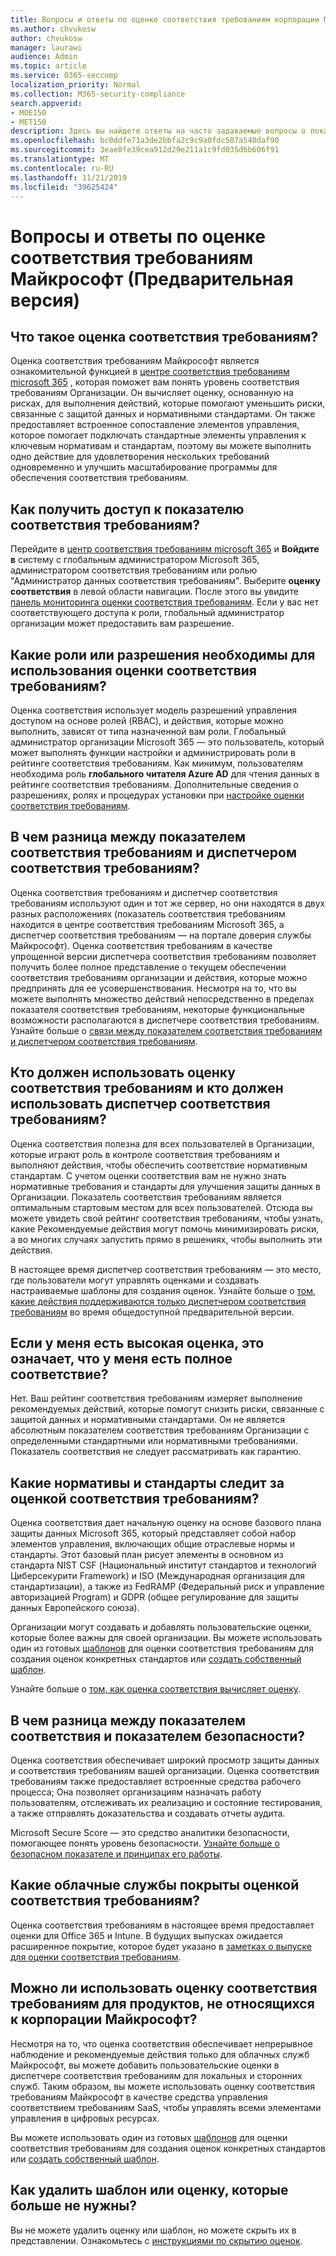 ```yaml
---
title: Вопросы и ответы по оценке соответствия требованиям корпорации Майкрософт
ms.author: chvukosw
author: chvukosw
manager: laurawi
audience: Admin
ms.topic: article
ms.service: O365-seccomp
localization_priority: Normal
ms.collection: M365-security-compliance
search.appverid:
- MOE150
- MET150
description: Здесь вы найдете ответы на часто задаваемые вопросы о показателях соответствия требованиям корпорации Майкрософт, которые помогают организациям упростить и автоматизировать оценку риска.
ms.openlocfilehash: bc0ddfe71a3de2bbfa2c9c9a0fdc507a540daf90
ms.sourcegitcommit: 3eae8fe39cea912d29e211a1c9fd035d6b606f91
ms.translationtype: MT
ms.contentlocale: ru-RU
ms.lasthandoff: 11/21/2019
ms.locfileid: "39625424"
---
```

# <a name="microsoft-compliance-score-preview-frequently-asked-questions"></a>Вопросы и ответы по оценке соответствия требованиям Майкрософт (Предварительная версия)

## <a name="what-is-compliance-score"></a>Что такое оценка соответствия требованиям?

Оценка соответствия требованиям Майкрософт является ознакомительной функцией в [центре соответствия требованиям microsoft 365](microsoft-365-compliance-center.md) , которая поможет вам понять уровень соответствия требованиям Организации. Он вычисляет оценку, основанную на рисках, для выполнения действий, которые помогают уменьшить риски, связанные с защитой данных и нормативными стандартами. Он также предоставляет встроенное сопоставление элементов управления, которое помогает подключать стандартные элементы управления к ключевым нормативам и стандартам, поэтому вы можете выполнить одно действие для удовлетворения нескольких требований одновременно и улучшить масштабирование программы для обеспечения соответствия требованиям.

## <a name="how-do-i-access-compliance-score"></a>Как получить доступ к показателю соответствия требованиям?

Перейдите в [центр соответствия требованиям microsoft 365](https://compliance.microsoft.com/) и **Войдите в** систему с глобальным администратором Microsoft 365, администратором соответствия требованиям или ролью "Администратор данных соответствия требованиям". Выберите **оценку соответствия** в левой области навигации. После этого вы увидите [панель мониторинга оценки соответствия требованиям](compliance-score-setup.md#understand-the-compliance-score-dashboard). Если у вас нет соответствующего доступа к роли, глобальный администратор организации может предоставить вам разрешение.

## <a name="what-roles-or-permissions-are-needed-to-use-compliance-score"></a>Какие роли или разрешения необходимы для использования оценки соответствия требованиям?

Оценка соответствия использует модель разрешений управления доступом на основе ролей (RBAC), и действия, которые можно выполнить, зависят от типа назначенной вам роли. Глобальный администратор организации Microsoft 365 — это пользователь, который может выполнять функции настройки и администрировать роли в рейтинге соответствия требованиям. Как минимум, пользователям необходима роль **глобального читателя Azure AD** для чтения данных в рейтинге соответствия требованиям. Дополнительные сведения о разрешениях, ролях и процедурах установки при [настройке оценки соответствия требованиям](compliance-score-setup.md).

## <a name="what-is-the-difference-between-compliance-score-and-compliance-manager"></a>В чем разница между показателем соответствия требованиям и диспетчером соответствия требованиям?

Оценка соответствия требованиям и диспетчер соответствия требованиям используют один и тот же сервер, но они находятся в двух разных расположениях (показатель соответствия требованиям находится в центре соответствия требованиям Microsoft 365, а диспетчер соответствия требованиям — на портале доверия службы Майкрософт). Оценка соответствия требованиям в качестве упрощенной версии диспетчера соответствия требованиям позволяет получить более полное представление о текущем обеспечении соответствия требованиям организации и действия, которые можно предпринять для ее усовершенствования. Несмотря на то, что вы можете выполнять множество действий непосредственно в пределах показателя соответствия требованиям, некоторые функциональные возможности располагаются в диспетчере соответствия требованиям. Узнайте больше о [связи между показателем соответствия требованиям и диспетчером соответствия требованиям](compliance-score.md#relationship-to-compliance-manager).

## <a name="who-should-use-compliance-score-and-who-should-use-compliance-manager"></a>Кто должен использовать оценку соответствия требованиям и кто должен использовать диспетчер соответствия требованиям?

Оценка соответствия полезна для всех пользователей в Организации, которые играют роль в контроле соответствия требованиям и выполняют действия, чтобы обеспечить соответствие нормативным стандартам. С учетом оценки соответствия вам не нужно знать нормативные требования и стандарты для улучшения защиты данных в Организации. Показатель соответствия требованиям является оптимальным стартовым местом для всех пользователей. Отсюда вы можете увидеть свой рейтинг соответствия требованиям, чтобы узнать, какие Рекомендуемые действия могут помочь минимизировать риски, а во многих случаях запустить прямо в решениях, чтобы выполнить эти действия.

В настоящее время диспетчер соответствия требованиям — это место, где пользователи могут управлять оценками и создавать настраиваемые шаблоны для создания оценок. Узнайте больше о [том, какие действия поддерживаются только диспетчером соответствия требованиям](compliance-score-release-notes.md#compliance-score-and-compliance-manager-relationship) во время общедоступной предварительной версии.

## <a name="if-i-have-a-high-score-does-it-mean-im-fully-compliant"></a>Если у меня есть высокая оценка, это означает, что у меня есть полное соответствие?

Нет. Ваш рейтинг соответствия требованиям измеряет выполнение рекомендуемых действий, которые помогут снизить риски, связанные с защитой данных и нормативными стандартами. Он не является абсолютным показателем соответствия требованиям Организации с определенными стандартными или нормативными требованиями. Показатель соответствия не следует рассматривать как гарантию.

## <a name="what-regulations-and-standards-does-compliance-score-monitor"></a>Какие нормативы и стандарты следит за оценкой соответствия требованиям?

Оценка соответствия дает начальную оценку на основе базового плана защиты данных Microsoft 365, который представляет собой набор элементов управления, включающих общие отраслевые нормы и стандарты. Этот базовый план рисует элементы в основном из стандарта NIST CSF (Национальный институт стандартов и технологий Циберсекурити Framework) и ISO (Международная организация для стандартизации), а также из FedRAMP (Федеральный риск и управление авторизацией Program) и GDPR (общее регулирование для защиты данных Европейского союза).

Организации могут создавать и добавлять пользовательские оценки, которые более важны для своей организации. Вы можете использовать один из готовых [шаблонов](compliance-score.md#templates) для оценки соответствия требованиям для создания оценок конкретных стандартов или [создать собственный шаблон](working-with-compliance-manager.md#create-a-template-1).

Узнайте больше о [том, как оценка соответствия вычисляет оценку](compliance-score-methodology.md).

## <a name="what-is-the-difference-between-compliance-score-and-secure-score"></a>В чем разница между показателем соответствия и показателем безопасности?

Оценка соответствия обеспечивает широкий просмотр защиты данных и соответствия требованиям вашей организации. Оценка соответствия требованиям также предоставляет встроенные средства рабочего процесса; Она позволяет организациям назначать работу пользователям, отслеживать их реализацию и состояние тестирования, а также отправлять доказательства и создавать отчеты аудита.

Microsoft Secure Score — это средство аналитики безопасности, помогающее понять уровень безопасности. [Узнайте больше о безопасном показателе и принципах его работы](../security/mtp/microsoft-secure-score.md).

## <a name="which-cloud-services-are-covered-by-compliance-score"></a>Какие облачные службы покрыты оценкой соответствия требованиям?

Оценка соответствия требованиям в настоящее время предоставляет оценки для Office 365 и Intune. В будущих выпусках ожидается расширенное покрытие, которое будет указано в [заметках о выпуске для оценки соответствия требованиям](compliance-score-release-notes.md).

## <a name="can-i-use-compliance-score-for-non-microsoft-products"></a>Можно ли использовать оценку соответствия требованиям для продуктов, не относящихся к корпорации Майкрософт?

Несмотря на то, что оценка соответствия обеспечивает непрерывное наблюдение и рекомендуемые действия только для облачных служб Майкрософт, вы можете добавить пользовательские оценки в диспетчере соответствия требованиям для локальных и сторонних служб. Таким образом, вы можете использовать оценку соответствия требованиям Майкрософт в качестве средства управления соответствием требованиям SaaS, чтобы управлять всеми элементами управления в цифровых ресурсах.

Вы можете использовать один из готовых [шаблонов](compliance-score.md#templates) для оценки соответствия требованиям для создания оценок конкретных стандартов или [создать собственный шаблон](working-with-compliance-manager.md#create-a-template-1).

## <a name="how-do-i-delete-a-template-or-assessment-i-no-longer-need"></a>Как удалить шаблон или оценку, которые больше не нужны?

Вы не можете удалить оценку или шаблон, но можете скрыть их в представлении. Ознакомьтесь с [инструкциями по скрытию оценок](working-with-compliance-manager.md#hide-a-template-or-an-assessment).
